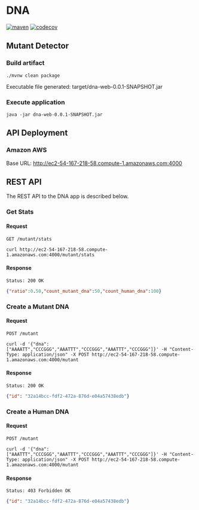 # DNA
[![maven](https://github.com/schambeck/dna/actions/workflows/maven.yml/badge.svg)](https://github.com/schambeck/dna/actions/workflows/maven.yml)
[![codecov](https://codecov.io/gh/schambeck/dna/branch/main/graph/badge.svg?token=7YX6TXBH4M)](https://codecov.io/gh/schambeck/dna)

## Mutant Detector

### Build artifact

    ./mvnw clean package

Executable file generated: target/dna-web-0.0.1-SNAPSHOT.jar

### Execute application

    java -jar dna-web-0.0.1-SNAPSHOT.jar

## API Deployment

### Amazon AWS

Base URL: http://ec2-54-167-218-58.compute-1.amazonaws.com:4000

## REST API

The REST API to the DNA app is described below.

### Get Stats

#### Request

`GET /mutant/stats`

    curl http://ec2-54-167-218-58.compute-1.amazonaws.com:4000/mutant/stats

#### Response

    Status: 200 OK

```json
{"ratio":0.50,"count_mutant_dna":50,"count_human_dna":100}
```

### Create a Mutant DNA

#### Request

`POST /mutant`

    curl -d '{"dna": ["AAAATT","CCCGGG","AAATTT","CCCGGG","AAATTT","CCCGGG"]}' -H "Content-Type: application/json" -X POST http://ec2-54-167-218-58.compute-1.amazonaws.com:4000/mutant

#### Response

    Status: 200 OK

```json
{"id": "32a14bcc-fdf2-472a-876d-e04a57438edb"}
```

### Create a Human DNA

#### Request

`POST /mutant`

    curl -d '{"dna": ["AAATTT","CCCGGG","AAATTT","CCCGGG","AAATTT","CCCGGG"]}' -H "Content-Type: application/json" -X POST http://ec2-54-167-218-58.compute-1.amazonaws.com:4000/mutant

#### Response

    Status: 403 Forbidden OK

```json
{"id": "32a14bcc-fdf2-472a-876d-e04a57438edb"}

```


